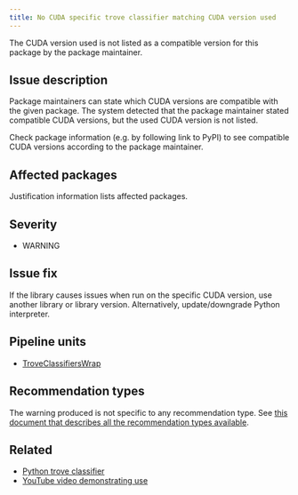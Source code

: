 ```yaml
---
title: No CUDA specific trove classifier matching CUDA version used
---
```


The CUDA version used is not listed as a compatible version for this package by the package maintainer.

## Issue description

Package maintainers can state which CUDA versions are compatible with the given
package. The system detected that the package maintainer stated compatible
CUDA versions, but the used CUDA version is not listed.

Check package information (e.g. by following link to PyPI) to see compatible
CUDA versions according to the package maintainer.

## Affected packages

Justification information lists affected packages.

## Severity

 * WARNING

## Issue fix

If the library causes issues when run on the specific CUDA version, use another
library  or library version. Alternatively, update/downgrade Python interpreter.

## Pipeline units

 * [TroveClassifiersWrap](https://thoth-station.ninja/docs/developers/adviser/thoth.adviser.wraps.html#thoth.adviser.wraps.TroveClassifiersWrap)

## Recommendation types

The warning produced is not specific to any recommendation type. See [this
document that describes all the recommendation types
available](http://thoth-station.ninja/recommendation-types).

## Related

 * [Python trove classifier][1]
 * [YouTube video demonstrating use][2]

[1]: https://pypi.org/classifiers/
[2]: https://www.youtube.com/watch?v=R_oYDppz0S4
